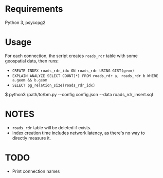 # Requirements
Python 3, psycopg2

# Usage
For each connection, the script creates `roads_rdr` table with some geospatial data,
then runs:
- `CREATE INDEX roads_rdr_idx ON roads_rdr USING GIST(geom)`
- `EXPLAIN ANALYZE SELECT COUNT(*) FROM roads_rdr a, roads_rdr b WHERE a.geom && b.geom`
- `SELECT pg_relation_size(roads_rdr_idx)`

$ python3 /path/to/bm.py --config config.json --data roads_rdr_insert.sql

# NOTES
- `roads_rdr` table will be deleted if exists.
- Index creation time includes network latency, as there's no way to directly measure it.

# TODO
- Print connection names

